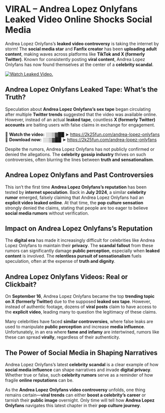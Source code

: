 # VIRAL – Andrea Lopez Onlyfans Leaked Video Online Shocks Social Media 

Andrea Lopez Onlyfans’s **leaked video controversy** is taking the internet by storm! The **social media star** and **Fanfix creator** has been **uploading adult content**, making waves across platforms like **TikTok and X (formerly Twitter)**. Known for consistently posting **viral content**, Andrea Lopez Onlyfans has now found themselves at the center of a **celebrity scandal**.  

[![Watch Leaked Video.](https://miro.medium.com/v2/resize:fit:828/format:webp/1*cilzJN44JGOrTw9NJCrNHA.gif "Watch Leaked Video")](https://2k25fun.com/andrea-lopez-onlyfans)

## **Andrea Lopez Onlyfans Leaked Tape: What’s the Truth?**  
Speculation about **Andrea Lopez Onlyfans’s sex tape** began circulating after multiple **Twitter trends** suggested that the video was available online. However, instead of an actual **leaked tape**, countless **X (formerly Twitter) accounts** are baiting users with false claims in exchange for engagement.  

🔹 **Watch the video:** ░░▒▓██ ➤ https://2k25fun.com/andrea-lopez-onlyfans  
🔹 **Download now:** ░░▒▓██ ➤ https://2k25fun.com/andrea-lopez-onlyfans  

Despite the rumors, Andrea Lopez Onlyfans has not publicly confirmed or denied the allegations. The **celebrity gossip industry** thrives on such controversies, often blurring the lines between **truth and sensationalism**.  

## **Andrea Lopez Onlyfans and Past Controversies**  
This isn’t the first time **Andrea Lopez Onlyfans’s reputation** has been tested by **internet speculation**. Back in **July 2024**, a similar **celebrity rumor** emerged, falsely claiming that Andrea Lopez Onlyfans had an **explicit video leaked online**. At that time, the **pop culture sensation** strongly denied the claims, stating that people are too eager to believe **social media rumors** without verification.  

## **Impact on Andrea Lopez Onlyfans’s Reputation**  
The **digital era** has made it increasingly difficult for celebrities like Andrea Lopez Onlyfans to maintain their **privacy**. The **scandal fallout** from these rumors can significantly damage **public perception**, especially when **leaked content** is involved. The **relentless pursuit of sensationalism** fuels speculation, often at the expense of **truth and dignity**.  

## **Andrea Lopez Onlyfans Videos: Real or Clickbait?**  
On **September 16**, Andrea Lopez Onlyfans became the top **trending topic on X (formerly Twitter)** due to the supposed **leaked sex tape**. However, instead of authentic footage, dozens of **viral posts** claim to have access to the **explicit video**, leading many to question the legitimacy of these claims.  

Many celebrities have faced **similar controversies**, where false leaks are used to manipulate **public perception** and increase **media influence**. Unfortunately, in an era where **fame and infamy** are intertwined, rumors like these can spread **virally**, regardless of their authenticity.  

## **The Power of Social Media in Shaping Narratives**  
Andrea Lopez Onlyfans’s latest **celebrity scandal** is a clear example of how **social media influence** can shape narratives and invade **digital privacy**. Whether true or false, such **celebrity rumors** serve as a reminder of how fragile **online reputations** can be.  

As the **Andrea Lopez Onlyfans video controversy** unfolds, one thing remains certain—**viral trends** can either **boost a celebrity’s career** or tarnish their **public image** overnight. Only time will tell how **Andrea Lopez Onlyfans** navigates this latest chapter in their **pop culture journey**. 